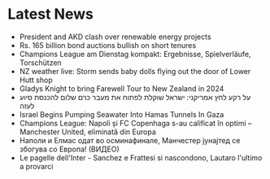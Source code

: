 # Latest News
-  President and AKD clash over renewable energy projects
-  Rs. 165 billion bond auctions bullish on short tenures
-  Champions League am Dienstag kompakt: Ergebnisse, Spielverläufe, Torschützen
-  NZ weather live: Storm sends baby dolls flying out the door of Lower Hutt shop
-  Gladys Knight to bring Farewell Tour to New Zealand in 2024
-  על רקע לחץ אמריקני: ישראל שוקלת לפתוח את מעבר כרם שלום להכנסת סיוע לעזה
-  Israel Begins Pumping Seawater Into Hamas Tunnels In Gaza
-  Champions League: Napoli și FC Copenhaga s-au calificat în optimi – Manchester United, eliminată din Europa
-  Наполи и Елмас одат во осминафинале, Манчестер јунајтед се збогува со Европа! (ВИДЕО)
-  Le pagelle dell'Inter - Sanchez e Frattesi si nascondono, Lautaro l'ultimo a provarci
